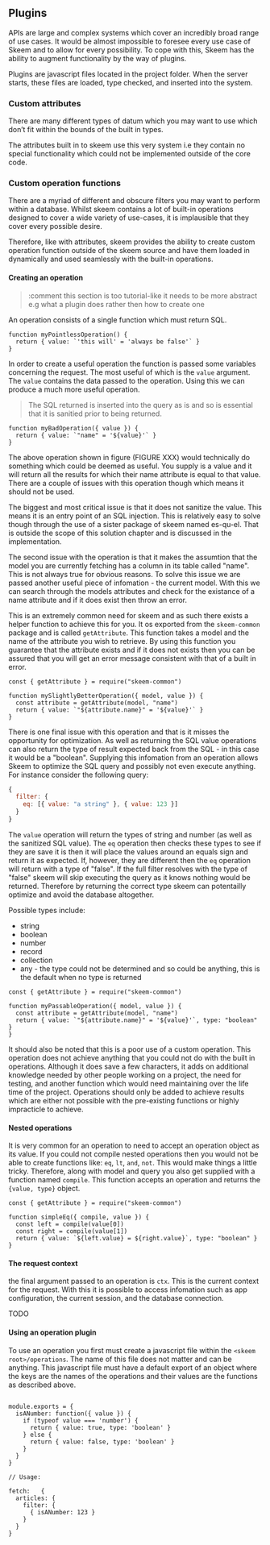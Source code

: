## Plugins

APIs are large and complex systems which cover an incredibly broad range of use cases. It would be almost impossible to foresee every use case of Skeem and to allow for every possibility. To cope with this, Skeem has the ability to augment functionality by the way of plugins.

Plugins are javascript files located in the project folder. When the server starts, these files are loaded, type checked, and inserted into the system.

### Custom attributes

There are many different types of datum which you may want to use which don’t fit within the bounds of the built in types.

The attributes built in to skeem use this very system i.e they contain no special functionality which could not be implemented outside of the core code.

### Custom operation functions

There are a myriad of different and obscure filters you may want to perform within a database. Whilst skeem contains a lot of built-in operations designed to cover a wide variety of use-cases, it is implausible that they cover every possible desire.

Therefore, like with attributes, skeem provides the ability to create custom operation function outside of the skeem source and have them loaded in dynamically and used seamlessly with the built-in operations.

#### Creating an operation

> :comment this section is too tutorial-like it needs to be more abstract e.g what a plugin does rather then how to create one

An operation consists of a single function which must return SQL.

```{.javascript caption="The simplist custom operation - it would always return false and so is utterly pointless."}
function myPointlessOperation() {
  return { value: `'this will' = 'always be false'` }
}
```

In order to create a useful operation the function is passed some variables concerning the request. The most useful of which is the `value` argument. The `value` contains the data passed to the operation. Using this we can produce a much more useful operation.

> The SQL returned is inserted into the query as is and so is essential that it is sanitied prior to being returned.

```{.javascript caption="Returns all the records for which the name matches the value supplied. However there are major issues with this and should not be used."}
function myBadOperation({ value }) {
  return { value: `"name" = '${value}'` }
}
```

The above operation shown in figure (FIGURE XXX) would technically do something which could be deemed as useful. You supply is a value and it will return all the results for which their name attribute is equal to that value. There are a couple of issues with this operation though which means it should not be used.

The biggest and most critical issue is that it does not sanitize the value. This means it is an entry point of an SQL injection. This is relatively easy to solve though through the use of a sister package of skeem named es-qu-el. That is outside the scope of this solution chapter and is discussed in the implementation.

The second issue with the operation is that it makes the assumtion that the model you are currently fetching has a column in its table called "name". This is not always true for obvious reasons. To solve this issue we are passed another useful piece of infomation - the current model. With this we can search through the models attributes and check for the existance of a name attribute and if it does exist then throw an error.

This is an extremely common need for skeem and as such there exists a helper function to achieve this for you. It os exported from the `skeem-common` package and is called `getAttribute`. This function takes a model and the name of the attribute you wish to retrieve. By using this function you guarantee that the attribute exists and if it does not exists then you can be assured that you will get an error message consistent with that of a built in error.

```{.javascript caption="Checks to see if name actually exists on the model being queried."}
const { getAttribute } = require("skeem-common")

function mySlightlyBetterOperation({ model, value }) {
  const attribute = getAttribute(model, "name")
  return { value: `"${attribute.name}" = '${value}'` }
}
```

There is one final issue with this operation and that is it misses the opportunity for optimization. As well as returning the SQL value operations can also return the type of result expected back from the SQL - in this case it would be a "boolean". Supplying this infomation from an operation allows Skeem to optimize the SQL query and possibly not even execute anything. For instance consider the following query:

```javascript
{
  filter: {
    eq: [{ value: "a string" }, { value: 123 }]
  }
}
```

The `value` operation will return the types of string and number (as well as the sanitized SQL value). The `eq` operation then checks these types to see if they are save it is then it will place the values around an equals sign and return it as expected. If, however, they are different then the `eq` operation will return with a type of "false". If the full filter resolves with the type of "false" skeem will skip executing the query as it knows nothing would be returned. Therefore by returning the correct type skeem can potentailly optimize and avoid the database altogether.

Possible types include:

- string
- boolean
- number
- record
- collection
- any - the type could not be determined and so could be anything, this is the default when no type is returned

```{.javascript caption="Checks to see if the attribute actually exists and returns the correct type"}
const { getAttribute } = require("skeem-common")

function myPassableOperation({ model, value }) {
  const attribute = getAttribute(model, "name")
  return { value: `"${attribute.name}" = '${value}'`, type: "boolean" }
}
```

It should also be noted that this is a poor use of a custom operation. This operation does not achieve anything that you could not do with the built in operations. Although it does save a few characters, it adds on additional knowledge needed by other people working on a project, the need for testing, and another function which would need maintaining over the life time of the project. Operations should only be added to achieve results which are either not possible with the pre-existing functions or highly impracticle to achieve.

#### Nested operations

It is very common for an operation to need to accept an operation object as its value. If you could not compile nested operations then you would not be able to create functions like: `eq`, `lt`, `and`, `not`. This would make things a little tricky. Therefore, along with model and query you also get supplied with a function named `compile`. This function accepts an operation and returns the `{value, type}` object.

```{.javascript caption="A simple implementation of the eq operaion."}
const { getAttribute } = require("skeem-common")

function simpleEq({ compile, value }) {
  const left = compile(value[0])
  const right = compile(value[1])
  return { value: `${left.value} = ${right.value}`, type: "boolean" }
}
```

#### The request context

the final argument passed to an operation is `ctx`. This is the current context for the request. With this it is possible to access infomation such as app configuration, the current session, and the database connection.

TODO

#### Using an operation plugin

To use an operation you first must create a javascript file within the `<skeem root>/operations`. The name of this file does not matter and can be anything. This javascript file must have a default export of an object where the keys are the names of the operations and their values are the functions as described above.

```{.javascript caption="A full operation plugin file"}

module.exports = {
  isANumber: function({ value }) {
    if (typeof value === 'number') {
      return { value: true, type: 'boolean' }
    } else {
      return { value: false, type: 'boolean' }
    }
  }
}

// Usage:

fetch:   {
  articles: {
    filter: {
      { isANumber: 123 }
    }
  }
}
```
